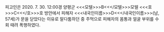 피고인은 2020. 7. 30. 12:00경 양평군 <<<모텔>>>B<<</모텔>>>모텔 <<<호>>>C<<</호>>>호 방안에서 피해자 <<<내국인이름>>>D<<</내국인이름>>>(남, 57세)가 문을 닫았다는 이유로 말다툼하던 중 주먹으로 피해자의 몸통과 얼굴 부위를 수회 때려 폭행하였다.